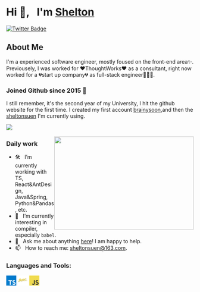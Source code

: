 # Hi 👋, &nbsp; I'm [Shelton](https://github.com/sheltonsuen/)

[![Twitter Badge](https://img.shields.io/badge/-Twitter-00acee?style=flat-square&logo=Twitter&logoColor=white)](https://twitter.com/sheltonsuen)

## About Me

I'm a experienced software engineer, mostly foused on the front-end area✨. Previousely, I was worked for ❤️ThoughtWorks❤️ as a consultant, right now worked for a 💔start up company💔 as full-stack engineer👨🏻‍💻.

### Joined Github since 2015 🐳

I still remember, it's the second year of my University, I hit the github website for the first time. I created my first account [brainysoon](https://github.com/brainysoon),and then the [sheltonsuen](https://github.com/sheltonsuen) I'm currently using.

[![](https://gitwar.herokuapp.com/badge?username=iampavangandhi&label=Gitwar%20Profile%20Score&style=for-the-badge&color=0088cc)](https://gitwar.herokuapp.com/)

<img align="right" height="250" width="375" alt="" src="https://raw.githubusercontent.com/iampavangandhi/iampavangandhi/master/gifs/coder.gif" />

### Daily work

- 🛠 &nbsp; I’m currently working with TS, React&AntDesign, Java&Spring, Python&Pandas, etc.
- 🚀 &nbsp; I’m currently interesting in compiler, especially `babel`.
- 💬 &nbsp; Ask me about anything [here](https://github.com/sheltonsuen/sheltonsuen/labels/question)! I am happy to help.
- 📫 &nbsp; How to reach me: sheltonsuen@163.com.

### Languages and Tools:

<code><img height="27" src="https://raw.githubusercontent.com/github/explore/80688e429a7d4ef2fca1e82350fe8e3517d3494d/topics/typescript/typescript.png" alt="typescript"></code>
<code><img height="27" src="https://raw.githubusercontent.com/github/explore/cb39e2385dfcec8a661d01bfacff6b1e33bbaa9d/topics/babel/babel.png" alt="babel"></code>
<code><img height="27" src="https://raw.githubusercontent.com/github/explore/80688e429a7d4ef2fca1e82350fe8e3517d3494d/topics/javascript/javascript.png" alt="javascript"></code>
